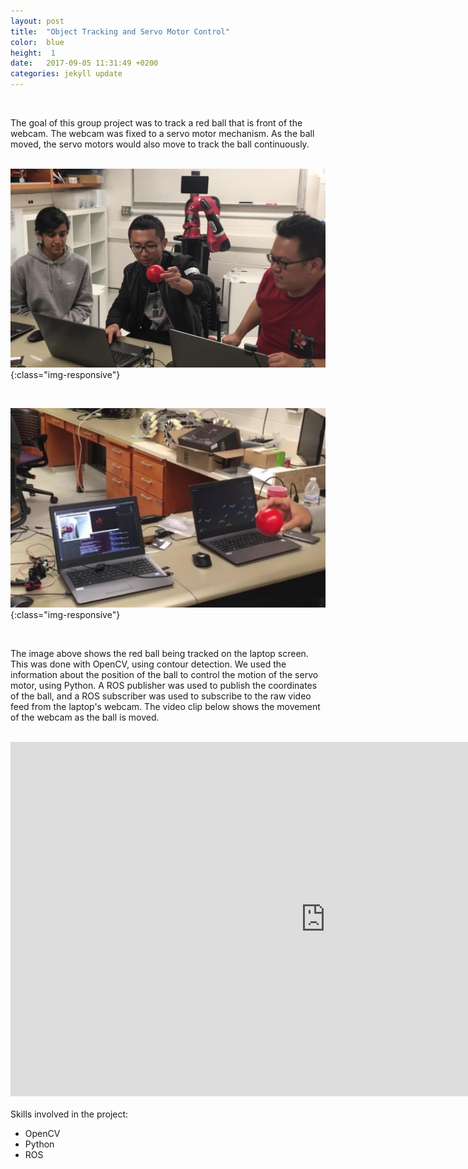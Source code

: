 ```yaml
---
layout: post
title:  "Object Tracking and Servo Motor Control"
color:  blue
height:  1
date:   2017-09-05 11:31:49 +0200
categories: jekyll update
---
```


<br>

The goal of this group project was to track a red ball that is front of the webcam. The webcam was fixed to a servo motor mechanism. As the ball moved, the servo motors would also move to track the ball continuously. 
<br><br>

![hackathon1](/assets/hackathon1.jpg){:class="img-responsive"}

<br> 

![hackathon2](/assets/hackathon2.jpg){:class="img-responsive"}

<br>

The image above shows the red ball being tracked on the laptop screen. This was done with OpenCV, using contour detection. We used the information about the position of the ball to control the motion of the servo motor, using Python. A ROS publisher was used to publish the coordinates of the ball, and a ROS subscriber was used to subscribe to the raw video feed from the laptop's webcam. The video clip below shows the movement of the webcam as the ball is moved.
<br><br>
<iframe src="https://www.facebook.com/plugins/video.php?href=https%3A%2F%2Fwww.facebook.com%2FNUMSinRobotics%2Fvideos%2F1517050035029534%2F&show_text=0&width=560" width="1008" height="567" style="border:none;overflow:hidden" scrolling="no" frameborder="0" allowTransparency="true" allowFullScreen="true"></iframe>
<br><br>
Skills involved in the project:
<ul>
      <li> OpenCV </li>
      <li> Python </li>
      <li> ROS </li>
    </ul>
<br>


